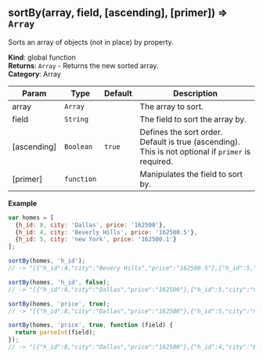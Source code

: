 <a name="sortBy"></a>

## sortBy(array, field, [ascending], [primer]) ⇒ <code>Array</code>
Sorts an array of objects (not in place) by property.

**Kind**: global function  
**Returns**: <code>Array</code> - Returns the new sorted array.  
**Category**: Array  

| Param | Type | Default | Description |
| --- | --- | --- | --- |
| array | <code>Array</code> |  | The array to sort. |
| field | <code>String</code> |  | The field to sort the array by. |
| [ascending] | <code>Boolean</code> | <code>true</code> | Defines the sort order. Default is true (ascending).        This is not optional if `primer` is required. |
| [primer] | <code>function</code> |  | Manipulates the field to sort by. |

**Example**  
```js
var homes = [  {h_id: 8, city: 'Dallas', price: '162500'},  {h_id: 4, city: 'Beverly Hills', price: '162500.5'},  {h_id: 5, city: 'new York', price: '162500.1'}];sortBy(homes, 'h_id');// -> "[{"h_id":4,"city":"Bevery Hills","price":"162500.5"},{"h_id":5,"city":"new York","price":"162500.1"},{"h_id":8,"city":"Dallas","price":"162500"}]"sortBy(homes, 'h_id', false);// -> "[{"h_id":8,"city":"Dallas","price":"162500"},{"h_id":5,"city":"new York","price":"162500.1"},{"h_id":4,"city":"Bevery Hills","price":"162500.5"}]"sortBy(homes, 'price', true);// -> "[{"h_id":8,"city":"Dallas","price":"162500"},{"h_id":5,"city":"new York","price":"162500.1"},{"h_id":4,"city":"Bevery Hills","price":"162500.5"}]"sortBy(homes, 'price', true, function (field) {  return parseInt(field);});// -> "[{"h_id":8,"city":"Dallas","price":"162500"},{"h_id":4,"city":"Bevery Hills","price":"162500.5"},{"h_id":5,"city":"new York","price":"162500.1"}]"
```
